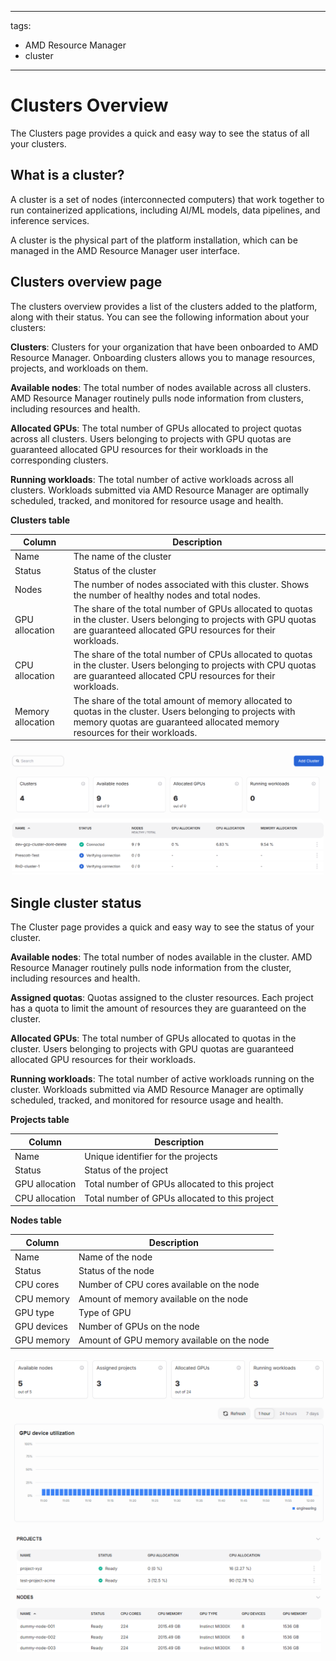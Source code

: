 <!--
Copyright © Advanced Micro Devices, Inc., or its affiliates.

SPDX-License-Identifier: MIT
-->

---
tags:
  - AMD Resource Manager
  - cluster
---

# Clusters Overview

The Clusters page provides a quick and easy way to see the status of all your clusters.

## What is a cluster?

A cluster is a set of nodes (interconnected computers) that work together to run containerized applications, including AI/ML models, data pipelines, and inference services.

A cluster is the physical part of the platform installation, which can be managed in the AMD Resource Manager user interface.

## Clusters overview page

The clusters overview provides a list of the clusters added to the platform, along with their status. You can see the following information about your clusters:

**Clusters**: Clusters for your organization that have been onboarded to AMD Resource Manager. Onboarding clusters allows you to manage resources, projects, and workloads on them.

**Available nodes**: The total number of nodes available across all clusters. AMD Resource Manager routinely pulls node information from clusters, including resources and health.

**Allocated GPUs**: The total number of GPUs allocated to project quotas across all clusters. Users belonging to projects with GPU quotas are guaranteed allocated GPU resources for their workloads in the corresponding clusters.

**Running workloads**: The total number of active workloads across all clusters. Workloads submitted via AMD Resource Manager are optimally scheduled, tracked, and monitored for resource usage and health.

**Clusters table**

| Column            | Description                                                                                                                                                                               |
| ----------------- | ----------------------------------------------------------------------------------------------------------------------------------------------------------------------------------------- |
| Name              | The name of the cluster                                                                                                                                                                   |
| Status            | Status of the cluster                                                                                                                                                                     |
| Nodes             | The number of nodes associated with this cluster. Shows the number of healthy nodes and total nodes.                                                                                      |
| GPU allocation    | The share of the total number of GPUs allocated to quotas in the cluster. Users belonging to projects with GPU quotas are guaranteed allocated GPU resources for their workloads.         |
| CPU allocation    | The share of the total number of CPUs allocated to quotas in the cluster. Users belonging to projects with CPU quotas are guaranteed allocated CPU resources for their workloads.         |
| Memory allocation | The share of the total amount of memory allocated to quotas in the cluster. Users belonging to projects with memory quotas are guaranteed allocated memory resources for their workloads. |

![A diagram of the clusters page.](../../img/clusters/view-clusters.png)

## Single cluster status

The Cluster page provides a quick and easy way to see the status of your cluster.

**Available nodes**: The total number of nodes available in the cluster. AMD Resource Manager routinely pulls node information from the cluster, including resources and health.

**Assigned quotas**: Quotas assigned to the cluster resources. Each project has a quota to limit the amount of resources they are guaranteed on the cluster.

**Allocated GPUs**: The total number of GPUs allocated to quotas in the cluster. Users belonging to projects with GPU quotas are guaranteed allocated GPU resources for their workloads.

**Running workloads**: The total number of active workloads running on the cluster. Workloads submitted via AMD Resource Manager are optimally scheduled, tracked, and monitored for resource usage and health.

**Projects table**

| Column         | Description                                    |
| -------------- | ---------------------------------------------- |
| Name           | Unique identifier for the projects             |
| Status         | Status of the project                          |
| GPU allocation | Total number of GPUs allocated to this project |
| CPU allocation | Total number of GPUs allocated to this project |

**Nodes table**

| Column      | Description                                   |
| ----------- | --------------------------------------------- |
| Name        | Name of the node                              |
| Status      | Status of the node                            |
| CPU cores   | Number of CPU cores available on the node     |
| CPU memory  | Amount of memory available on the node        |
| GPU type    | Type of GPU                                   |
| GPU devices | Number of GPUs on the node                    |
| GPU memory  | Amount of GPU memory available on the node    |

![A diagram of the single cluster page.](../../img/clusters/view-single-cluster.png)

